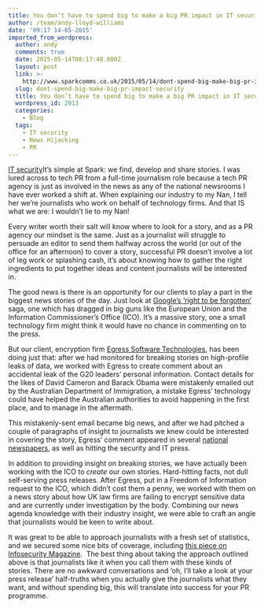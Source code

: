 ```yaml
---
title: You don’t have to spend big to make a big PR impact in IT security
author: /team/andy-lloyd-williams
date: '09:17 14-05-2015'
imported_from_wordpress:
  author: andy
  comments: true
  date: 2015-05-14T08:17:48.000Z
  layout: post
  link: >-
    http://www.sparkcomms.co.uk/2015/05/14/dont-spend-big-make-big-pr-impact-security/
  slug: dont-spend-big-make-big-pr-impact-security
  title: You don’t have to spend big to make a big PR impact in IT security
  wordpress_id: 2013
  categories:
    - Blog
  tags:
    - IT security
    - News Hijacking
    - PR
---
```


[IT security](IT-security-150x150.jpg)It’s simple at Spark: we find, develop and share stories. I was lured across to tech PR from a full-time journalism role because a tech PR agency is just as involved in the news as any of the national newsrooms I have ever worked a shift at. When explaining our industry to my Nan, I tell her we’re journalists who work on behalf of technology firms. And that IS what we are: I wouldn’t lie to my Nan!

Every writer worth their salt will know where to look for a story, and as a PR agency our mindset is the same. Just as a journalist will struggle to persuade an editor to send them halfway across the world (or out of the office for an afternoon) to cover a story, successful PR doesn’t involve a lot of leg work or splashing cash, it’s about knowing how to gather the right ingredients to put together ideas and content journalists will be interested in.

The good news is there is an opportunity for our clients to play a part in the biggest news stories of the day. Just look at [Google’s ‘right to be forgotten’](http://www.bbc.co.uk/news/technology-32720944) saga, one which has dragged in big guns like the European Union and the Information Commissioner’s Office (ICO). It’s a massive story, one a small technology firm might think it would have no chance in commenting on to the press.

But our client, encryption firm [Egress Software Technologies](http://www.egress.com/), has been doing just that: after we had monitored for breaking stories on high-profile leaks of data, we worked with Egress to create comment about an accidental leak of the G20 leaders’ personal information. Contact details for the likes of David Cameron and Barack Obama were mistakenly emailed out by the Australian Department of Immigration, a mistake Egress’ technology could have helped the Australian authorities to avoid happening in the first place, and to manage in the aftermath.

This mistakenly-sent email became big news, and after we had pitched a couple of paragraphs of insight to journalists we knew could be interested in covering the story, Egress’ comment appeared in several [national newspapers](http://www.dailymail.co.uk/wires/pa/article-3017758/Email-error-leaked-leaders-details.html), as well as hitting the security and IT press.

In addition to providing insight on breaking stories, we have actually been working with the ICO to _create_ our own stories. Hard-hitting facts, not dull self-serving press releases. After Egress, put in a Freedom of Information request to the ICO, which didn’t cost them a penny, we worked with them on a news story about how UK law firms are failing to encrypt sensitive data and are currently under investigation by the body. Combining our news agenda knowledge with their industry insight, we were able to craft an angle that journalists would be keen to write about. 

It was great to be able to approach journalists with a fresh set of statistics, and we secured some nice bits of coverage, including [this piece on Infosecurity Magazine](http://www.infosecurity-magazine.com/news/uk-law-firms-putting-client-data/).  The best thing about taking the approach outlined above is that journalists like it when you call them with these kinds of stories. There are no awkward conversations and ‘oh, I’ll take a look at your press release’ half-truths when you actually give the journalists what they want, and without spending big, this will translate into success for your PR programme.

